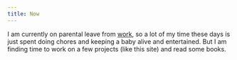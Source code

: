 ```yaml
---
title: Now
---
```


I am currently on parental leave from [work](https://sos.noaa.gov/), so a lot of my time
these days is just spent doing chores and keeping a baby alive and entertained. But I am
finding time to work on a few projects (like this site) and read some books.
